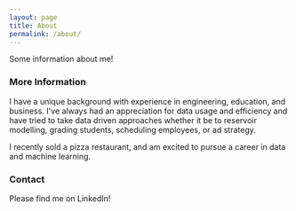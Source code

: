 ```yaml
---
layout: page
title: About
permalink: /about/
---
```


Some information about me!

### More Information

I have a unique background with experience in engineering, education, and business. I've always had an appreciation for data usage and efficiency and have tried to take data driven approaches whether it be to reservoir modelling, grading students, scheduling employees, or ad strategy.

I recently sold a pizza restaurant, and am excited to pursue a career in data and machine learning.

### Contact

Please find me on LinkedIn!
